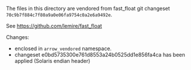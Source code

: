 The files in this directory are vendored from fast_float
git changeset `70c9b7f884c7f80a9a0e06fa9754c0a2e6a9492e`.

See https://github.com/lemire/fast_float

Changes:
- enclosed in `arrow_vendored` namespace.
- changeset e0bd5735300e761d8553a24b0525dd1e856fa4ca has been applied (Solaris endian header)